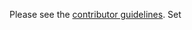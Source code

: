 Please see the [contributor guidelines](https://github.com/whatwg/meta/blob/master/CONTRIBUTING.md).
Set
